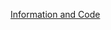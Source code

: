 [Information and Code](https://towardsdatascience.com/support-vector-machine-introduction-to-machine-learning-algorithms-934a444fca47)
